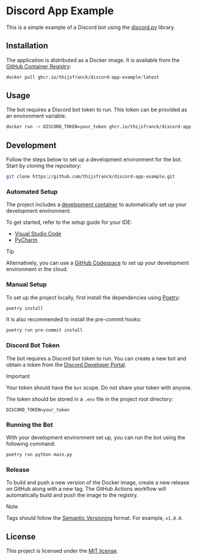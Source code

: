 # Discord App Example

This is a simple example of a Discord bot using the [discord.py](https://discordpy.readthedocs.io/en/latest/) library.

## Installation

The application is distributed as a Docker image. It is available from the [GitHub Container Registry](https://github.com/thijsfranck?tab=packages&repo_name=discord-app-example):

```bash
docker pull ghcr.io/thijsfranck/discord-app-example:latest
```

## Usage

The bot requires a Discord bot token to run. This token can be provided as an environment variable:

```bash
docker run -e DISCORD_TOKEN=your_token ghcr.io/thijsfranck/discord-app-example:latest
```

## Development

Follow the steps below to set up a development environment for the bot. Start by cloning the repository:

```bash
git clone https://github.com/thijsfranck/discord-app-example.git
```

### Automated Setup

The project includes a [development container](https//containers.dev) to automatically set up your development environment.

To get started, refer to the setup guide for your IDE:

- [Visual Studio Code](https://code.visualstudio.com/docs/devcontainers/tutorial)
- [PyCharm](https://www.jetbrains.com/help/pycharm/connect-to-devcontainer.html)

> [!TIP]
> Alternatively, you can use a [GitHub Codespace](https://docs.github.com/en/codespaces/getting-started/quickstart) to set up your development environment in the cloud.

### Manual Setup

To set up the project locally, first install the dependencies using [Poetry](https://python-poetry.org/):

```bash
poetry install
```

It is also recommended to install the pre-commit hooks:

```bash
poetry run pre-commit install
```

### Discord Bot Token

The bot requires a Discord bot token to run. You can create a new bot and obtain a token from the [Discord Developer Portal](https://discord.com/developers/applications).

> [!IMPORTANT]
> Your token should have the `bot` scope. Do not share your token with anyone.

The token should be stored in a `.env` file in the project root directory:

```plaintext
DISCORD_TOKEN=your_token
```

### Running the Bot

With your development environment set up, you can run the bot using the following command:

```bash
poetry run python main.py
```

### Release

To build and push a new version of the Docker image, create a new release on GitHub along with a new tag. The GitHub Actions workflow will automatically build and push the image to the registry.

> [!NOTE]
> Tags should follow the [Semantic Versioning](https://semver.org/) format. For example, `v1.0.0`.

## License

This project is licensed under the [MIT license](./LICENSE).
